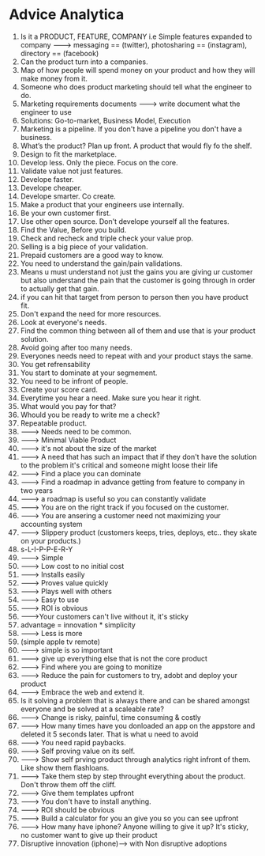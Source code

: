 # Advice Analytica

1. Is it a PRODUCT, FEATURE, COMPANY i.e Simple features expanded to company ---> messaging == (twitter), photosharing == (instagram), directory == (facebook)
2. Can the product turn into a companies.
3. Map of how people will spend money on your product and how they will make money from it.
4. Someone who does product marketing should tell what the engineer to do.
5. Marketing requirements documents ---> write document what the engineer to use
6. Solutions: Go-to-market, Business Model, Execution
7. Marketing is a pipeline. If you don't have a pipeline you don't have a business.
8. What’s the product? Plan up front. A product that would fly fo the shelf.
9. Design to fit the marketplace.
10. Develop less. Only the piece. Focus on the core.
11. Validate value not just features.
12. Develope faster.
13. Develope cheaper.
14. Develope smarter. Co create.
15. Make a product that your engineers use internally.
16. Be your own customer first.
17. Use other open source. Don't develope yourself all the features.
18. Find the Value, Before you build.
19. Check and recheck and triple check your value prop.
20. Selling is a big piece of your validation.
21. Prepaid customers are a good way to know.
22. You need to understand the gain/pain validations.
23. Means u must understand not just the gains you are giving ur customer but also understand the pain that the customer is going through in order to actually get that gain.
24. if you can hit that target from person to person then you have product fit.
25. Don't expand the need for more resources.
26. Look at everyone's needs.
27. Find the common thing between all of them and use that is your product solution.
28. Avoid going after too many needs.
29. Everyones needs need to repeat with and your product stays the same.
30. You get refrensability
31. You start to dominate at your segmement.
32. You need to be infront of people.
33. Create your score card.
34. Everytime you hear a need. Make sure you hear it right.
35. What would you pay for that?
36. Whould you be ready to write me a check?
37. Repeatable product.
38. ---> Needs need to be common.
39. ---> Minimal Viable Product
40. ---> it's not about the size of the market
41. ---> A need that has such an impact that if they don't have the solution to the problem it's critical and someone might loose their life
42. ---> Find a place you can dominate
43. ---> Find a roadmap in advance getting from feature to company in two years
44. ---> a roadmap is useful so you can constantly validate
45. ---> You are on the right track if you focused on the customer.
46. ---> You are ansering a customer need not maximizing your accounting system
47. ---> Slippery product (customers keeps, tries, deploys, etc.. they skate on your products.)
48. s-L-I-P-P-E-R-Y
49. ---> Simple
50. ---> Low cost to no initial cost
51. ---> Installs easily
52. ---> Proves value quickly
53. ---> Plays well with others
54. ---> Easy to use
55. ---> ROI is obvious
56. --->Your customers can't live without it, it's sticky
57. advantage = innovation * simplicity
58. ---> Less is more
59. (simple apple tv remote)
60. ---> simple is so important
61. ---> give up everything else that is not the core product
62. ---> Find where you are going to monitize
63. ---> Reduce the pain for customers to try, adobt and deploy your product
64. ---> Embrace the web and extend it.
65. Is it solving a problem that is always there and can be shared amongst everyone and be solved at a scaleable rate?
66. ---> Change is risky, painful, time consuming & costly
67. ---> How many times have you donloaded an app on the appstore and deleted it 5 seconds later. That is what u need to avoid
68. ---> You need rapid paybacks.
69. ---> Self proving value on its self.
70. ---> Show self prving product through analytics right infront of them. Like show them flashloans.
71. ---> Take them step by step throught everything about the product. Don't throw them off the cliff.
72. ---> Give them templates upfront
73. ---> You don't have to install anything.
74. ---> ROI should be obvious
75. ---> Build a calculator for you an give you so you can see upfront
76. ---> How many have iphone? Anyone willing to give it up? It's sticky, no customer want to give up their product
77. Disruptive innovation (iphone)--> with Non disruptive adoptions
